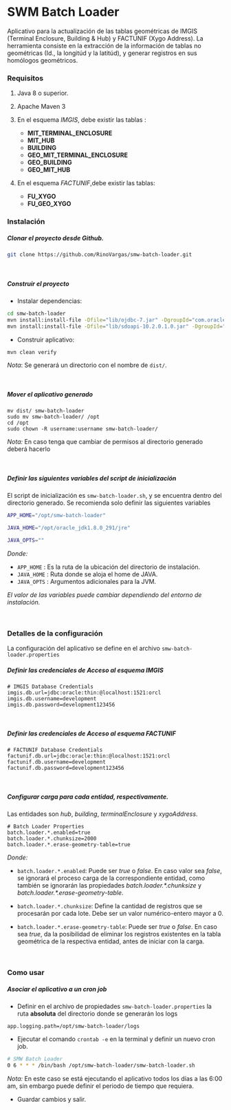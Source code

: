 # SWM Batch Loader
Aplicativo para la actualización de las tablas geométricas de IMGIS (Terminal Enclosure, Building & Hub) y FACTUNIF (Xygo Address). La herramienta consiste en la extracción de la información de tablas no geométricas (Id., la longitúd y la latitúd), y generar registros en sus homólogos geométricos.

### Requisitos
1. Java 8 o superior.

2. Apache Maven 3

3. En el esquema _IMGIS_, debe existir las tablas :
    - __MIT_TERMINAL_ENCLOSURE__
    - __MIT_HUB__
    - __BUILDING__
    - __GEO_MIT_TERMINAL_ENCLOSURE__
    - __GEO_BUILDING__
    - __GEO_MIT_HUB__

4. En el esquema _FACTUNIF_,debe existir las tablas:
    - __FU_XYGO__
    - __FU_GEO_XYGO__

### Instalación
##### Clonar el proyecto desde Github.
```bash
git clone https://github.com/RinoVargas/smw-batch-loader.git
```
<br>

##### Construir el proyecto
* Instalar dependencias:
```bash
cd smw-batch-loader
mvn install:install-file -Dfile="lib/ojdbc-7.jar" -DgroupId="com.oracle" -DartifactId="ojdbc7" -Dversion="7" -Dpackaging="jar"
mvn install:install-file -Dfile="lib/sdoapi-10.2.0.1.0.jar" -DgroupId="com.oracle" -DartifactId="sdoapi" -Dversion="10.2.0.1.0" -Dpackaging="jar"
```

* Construir aplicativo:
```bash
mvn clean verify
```
_Nota_: Se generará un directorio con el nombre de `dist/`.

<br>

##### Mover el aplicativo generado
```shell
mv dist/ smw-batch-loader
sudo mv smw-batch-loader/ /opt
cd /opt
sudo chown -R username:username smw-batch-loader/
```
_Nota:_ En caso tenga que cambiar de permisos al directorio generado deberá hacerlo

<br>

##### Definir las siguientes variables del script de inicialización
El script de inicialización es `smw-batch-loader.sh`, y  se encuentra dentro del directorio generado. Se recomienda solo definir las siguientes variables

```bash
APP_HOME="/opt/smw-batch-loader"  

JAVA_HOME="/opt/oracle_jdk1.8.0_291/jre"  

JAVA_OPTS=""  
```
_Donde:_

- `APP_HOME` : Es la ruta de la ubicación del directorio de instalación.
- `JAVA_HOME` : Ruta donde se aloja el home de JAVA.
- `JAVA_OPTS` : Argumentos adicionales para la JVM.

_El valor de las variables puede cambiar dependiendo del entorno de instalación._

<br>

### Detalles de la configuración
La configuración del aplicativo se define en el archivo `smw-batch-loader.properties`

##### Definir las credenciales de Acceso al esquema IMGIS
```properties
# IMGIS Database Credentials  
imgis.db.url=jdbc:oracle:thin:@localhost:1521:orcl  
imgis.db.username=development  
imgis.db.password=development123456  
```

<br>

##### Definir las credenciales de Acceso al esquema FACTUNIF
```properties
# FACTUNIF Database Credentials  
factunif.db.url=jdbc:oracle:thin:@localhost:1521:orcl  
factunif.db.username=development  
factunif.db.password=development123456  
```

<br>

##### Configurar carga para cada entidad, respectivamente.
Las entidades son _hub_, _building_, _terminalEnclosure_ y _xygoAddress_.
```properties
# Batch Loader Properties  
batch.loader.*.enabled=true  
batch.loader.*.chunksize=2000  
batch.loader.*.erase-geometry-table=true  
```
_Donde:_

- `batch.loader.*.enabled`: Puede ser _true_ o _false_. En caso valor sea _false_, se ignorará el proceso carga de la correspondiente entidad, como también se ignorarán las propiedades _batch.loader.*.chunksize_ y _batch.loader.*.erase-geometry-table_.

- `batch.loader.*.chunksize`: Define la cantidad de registros que se procesarán por cada lote. Debe ser un valor numérico-entero mayor a 0.

- `batch.loader.*.erase-geometry-table`: Puede ser _true_ o _false_. En caso sea _true_, da la posibilidad de eliminar los registros existentes en la tabla geométrica de la respectiva entidad, antes de iniciar con la carga.

<br>

### Como usar
##### Asociar el aplicativo a un cron job

- Definir en el archivo de propiedades `smw-batch-loader.properties` la ruta __absoluta__ del directorio donde se generarán los logs
```properties
app.logging.path=/opt/smw-batch-loader/logs
```


- Ejecutar el comando `crontab -e` en la terminal y definir un nuevo cron job.
```bash
# SMW Batch Loader
0 6 * * * /bin/bash /opt/smw-batch-loader/smw-batch-loader.sh
```

_Nota:_
En este caso se está ejecutando el aplicativo todos los días a las 6:00 am, sin embargo puede definir el periodo de tiempo que requiera.

- Guardar cambios y salir.